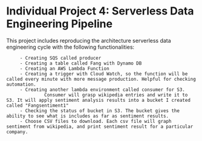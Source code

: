 # Individual Project 4: Serverless Data Engineering Pipeline

This project includes reproducing the architecture serverless data engineering cycle with the following functionalities:

         - Creating SQS called producer
         - Creating a table called Fang with Dynamo DB
         - Creating an AWS Lambda Function
         - Creating a trigger with Cloud Watch, so the function will be called every minute with more message production. Helpful for checking automation.
         - Creating another lambda environment called consumer for S3.
                  Consumer will grasp wikipedia entries and write it to S3. It will apply sentiment analysis results into a bucket I created called "Fangsentiment1"
         - Checking the status of bucket in S3. The bucket gives the ability to see what is includes as far as sentiment results.
         - Choose CSV files to download. Each csv file will graph sentiment from wikipedia, and print sentiment result for a particular company.

